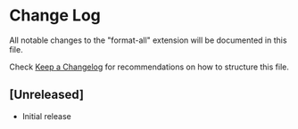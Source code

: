 # Change Log

All notable changes to the "format-all" extension will be documented in this file.

Check [Keep a Changelog](http://keepachangelog.com/) for recommendations on how to structure this file.

## [Unreleased]

- Initial release